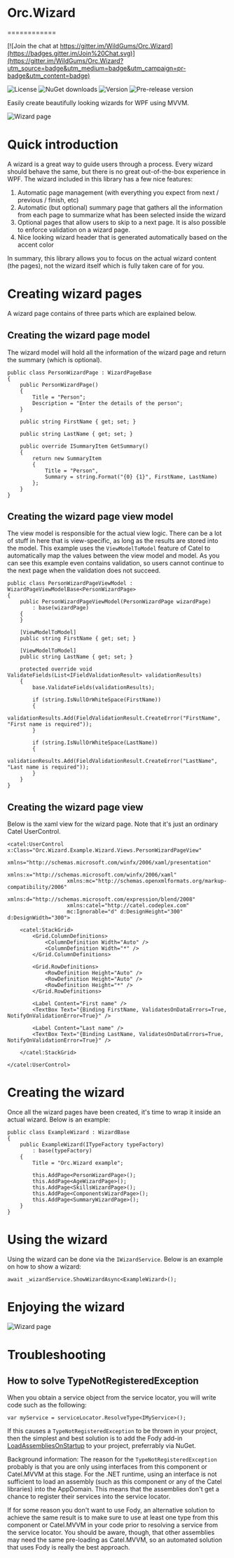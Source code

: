 # Orc.Wizard
============

[![Join the chat at https://gitter.im/WildGums/Orc.Wizard](https://badges.gitter.im/Join%20Chat.svg)](https://gitter.im/WildGums/Orc.Wizard?utm_source=badge&utm_medium=badge&utm_campaign=pr-badge&utm_content=badge)

![License](https://img.shields.io/github/license/wildgums/orc.wizard.svg)
![NuGet downloads](https://img.shields.io/nuget/dt/orc.wizard.svg)
![Version](https://img.shields.io/nuget/v/orc.wizard.svg)
![Pre-release version](https://img.shields.io/nuget/vpre/orc.wizard.svg)

Easily create beautifully looking wizards for WPF using MVVM.

![Wizard page](doc/images/wizard_01.png)

# Quick introduction

A wizard is a great way to guide users through a process. Every wizard should behave the same, but there is no great out-of-the-box experience in WPF. The wizard included in this library has a few nice features:

1. Automatic page management (with everything you expect from next / previous / finish, etc)
2. Automatic (but optional) summary page that gathers all the information from each page to summarize what has been selected inside the wizard
3. Optional pages that allow users to skip to a next page. It is also possible to enforce validation on a wizard page.
4. Nice looking wizard header that is generated automatically based on the accent color  

In summary, this library allows you to focus on the actual wizard content (the pages), not the wizard itself which is fully taken care of for you.

# Creating wizard pages

A wizard page contains of three parts which are explained below.

## Creating the wizard page model

The wizard model will hold all the information of the wizard page and return the summary (which is optional). 

	public class PersonWizardPage : WizardPageBase
	{
	    public PersonWizardPage()
	    {
	        Title = "Person";
	        Description = "Enter the details of the person";
	    }
	
	    public string FirstName { get; set; }
	
	    public string LastName { get; set; }
	
	    public override ISummaryItem GetSummary()
	    {
	        return new SummaryItem
	        {
	            Title = "Person",
	            Summary = string.Format("{0} {1}", FirstName, LastName)
	        };
	    }
	}

## Creating the wizard page view model

The view model is responsible for the actual view logic. There can be a lot of stuff in here that is view-specific, as long as the results are stored into the model. This example uses the `ViewModelToModel` feature of Catel to automatically map the values between the view model and model. As you can see this example even contains validation, so users cannot continue to the next page when the validation does not succeed.

	public class PersonWizardPageViewModel : WizardPageViewModelBase<PersonWizardPage>
	{
	    public PersonWizardPageViewModel(PersonWizardPage wizardPage)
	        : base(wizardPage)
	    {
	    }
	
	    [ViewModelToModel]
	    public string FirstName { get; set; }
	
	    [ViewModelToModel]
	    public string LastName { get; set; }
	
	    protected override void ValidateFields(List<IFieldValidationResult> validationResults)
	    {
	        base.ValidateFields(validationResults);
	
	        if (string.IsNullOrWhiteSpace(FirstName))
	        {
	            validationResults.Add(FieldValidationResult.CreateError("FirstName", "First name is required"));
	        }
	
	        if (string.IsNullOrWhiteSpace(LastName))
	        {
	            validationResults.Add(FieldValidationResult.CreateError("LastName", "Last name is required"));
	        }
	    }
	}


## Creating the wizard page view

Below is the xaml view for the wizard page. Note that it's just an ordinary Catel UserControl.

	<catel:UserControl x:Class="Orc.Wizard.Example.Wizard.Views.PersonWizardPageView"
					   xmlns="http://schemas.microsoft.com/winfx/2006/xaml/presentation"
					   xmlns:x="http://schemas.microsoft.com/winfx/2006/xaml"
					   xmlns:mc="http://schemas.openxmlformats.org/markup-compatibility/2006" 
					   xmlns:d="http://schemas.microsoft.com/expression/blend/2008"
					   xmlns:catel="http://catel.codeplex.com"
					   mc:Ignorable="d" d:DesignHeight="300" d:DesignWidth="300">
	
		<catel:StackGrid>
			<Grid.ColumnDefinitions>
				<ColumnDefinition Width="Auto" />
				<ColumnDefinition Width="*" />
			</Grid.ColumnDefinitions>
			
			<Grid.RowDefinitions>
				<RowDefinition Height="Auto" />
				<RowDefinition Height="Auto" />
				<RowDefinition Height="*" />
			</Grid.RowDefinitions>
	
			<Label Content="First name" />
			<TextBox Text="{Binding FirstName, ValidatesOnDataErrors=True, NotifyOnValidationError=True}" />
			
			<Label Content="Last name" />
			<TextBox Text="{Binding LastName, ValidatesOnDataErrors=True, NotifyOnValidationError=True}" />
			
		</catel:StackGrid>
		
	</catel:UserControl>

# Creating the wizard

Once all the wizard pages have been created, it's time to wrap it inside an actual wizard. Below is an example:

	public class ExampleWizard : WizardBase
	{
	    public ExampleWizard(ITypeFactory typeFactory)
	        : base(typeFactory)
	    {
	        Title = "Orc.Wizard example"; 
	
	        this.AddPage<PersonWizardPage>();
	        this.AddPage<AgeWizardPage>();
	        this.AddPage<SkillsWizardPage>();
	        this.AddPage<ComponentsWizardPage>();
	        this.AddPage<SummaryWizardPage>();
	    }
	}

# Using the wizard

Using the wizard can be done via the `IWizardService`. Below is an example on how to show a wizard:

	await _wizardService.ShowWizardAsync<ExampleWizard>();

# Enjoying the wizard

![Wizard page](doc/images/wizard.gif)

# Troubleshooting

## How to solve TypeNotRegisteredException

When you obtain a service object from the service locator, you will write code such as the following:

	var myService = serviceLocator.ResolveType<IMyService>();

If this causes a `TypeNotRegisteredException` to be thrown in your project, then the simplest and best solution is to add the Fody add-in [LoadAssembliesOnStartup](https://github.com/Fody/LoadAssembliesOnStartup) to your project, preferrably via NuGet.

Background information: The reason for the `TypeNotRegisteredException` probably is that you are only using interfaces from this component or Catel.MVVM at this stage. For the .NET runtime, using an interface is not sufficient to load an assembly (such as this component or any of the Catel libraries) into the AppDomain. This means that the assemblies don't get a chance to register their services into the service locator.

If for some reason you don't want to use Fody, an alternative solution to achieve the same result is to make sure to use at least one type from this component or Catel.MVVM in your code prior to resolving a service from the service locator. You should be aware, though, that other assemblies may need the same pre-loading as Catel.MVVM, so an automated solution that uses Fody is really the best approach.
